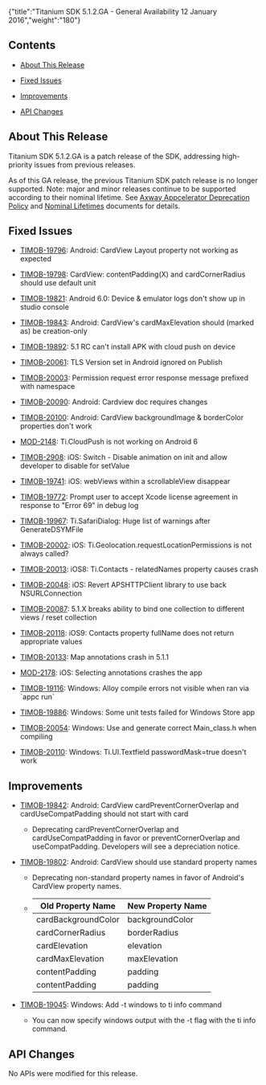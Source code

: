 {"title":"Titanium SDK 5.1.2.GA - General Availability 12 January 2016","weight":"180"}

## Contents

* [About This Release](#about-this-release)

* [Fixed Issues](#fixed-issues)

* [Improvements](#improvements)

* [API Changes](#api-changes)

## About This Release

Titanium SDK 5.1.2.GA is a patch release of the SDK, addressing high-priority issues from previous releases.

As of this GA release, the previous Titanium SDK patch release is no longer supported. Note: major and minor releases continue to be supported according to their nominal lifetime. See [Axway Appcelerator Deprecation Policy](/docs/appc/AMPLIFY_Appcelerator_Services_Overview/Axway_Appcelerator_Deprecation_Policy/) and [Nominal Lifetimes](/docs/appc/AMPLIFY_Appcelerator_Services_Overview/Axway_Appcelerator_Product_Lifecycle/#nominal-lifetimes) documents for details.

## Fixed Issues

* [TIMOB-19796](https://jira.appcelerator.org/browse/TIMOB-19796): Android: CardView Layout property not working as expected

* [TIMOB-19798](https://jira.appcelerator.org/browse/TIMOB-19798): CardView: contentPadding(X) and cardCornerRadius should use default unit

* [TIMOB-19821](https://jira.appcelerator.org/browse/TIMOB-19821): Android 6.0: Device & emulator logs don't show up in studio console

* [TIMOB-19843](https://jira.appcelerator.org/browse/TIMOB-19843): Android: CardView's cardMaxElevation should (marked as) be creation-only

* [TIMOB-19892](https://jira.appcelerator.org/browse/TIMOB-19892): 5.1 RC can't install APK with cloud push on device

* [TIMOB-20061](https://jira.appcelerator.org/browse/TIMOB-20061): TLS Version set in Android ignored on Publish

* [TIMOB-20003](https://jira.appcelerator.org/browse/TIMOB-20003): Permission request error response message prefixed with namespace

* [TIMOB-20090](https://jira.appcelerator.org/browse/TIMOB-20090): Android: Cardview doc requires changes

* [TIMOB-20100](https://jira.appcelerator.org/browse/TIMOB-20100): Android: CardView backgroundImage & borderColor properties don't work

* [MOD-2148](https://jira.appcelerator.org/browse/MOD-2148): Ti.CloudPush is not working on Android 6

* [TIMOB-2908](https://jira.appcelerator.org/browse/TIMOB-2908): iOS: Switch - Disable animation on init and allow developer to disable for setValue

* [TIMOB-19741](https://jira.appcelerator.org/browse/TIMOB-19741): iOS: webViews within a scrollableView disappear

* [TIMOB-19772](https://jira.appcelerator.org/browse/TIMOB-19772): Prompt user to accept Xcode license agreement in response to "Error 69" in debug log

* [TIMOB-19967](https://jira.appcelerator.org/browse/TIMOB-19967): Ti.SafariDialog: Huge list of warnings after GenerateDSYMFile

* [TIMOB-20002](https://jira.appcelerator.org/browse/TIMOB-20002): iOS: Ti.Geolocation.requestLocationPermissions is not always called?

* [TIMOB-20013](https://jira.appcelerator.org/browse/TIMOB-20013): iOS8: Ti.Contacts - relatedNames property causes crash

* [TIMOB-20048](https://jira.appcelerator.org/browse/TIMOB-20048): iOS: Revert APSHTTPClient library to use back NSURLConnection

* [TIMOB-20087](https://jira.appcelerator.org/browse/TIMOB-20087): 5.1.X breaks ability to bind one collection to different views / reset collection

* [TIMOB-20118](https://jira.appcelerator.org/browse/TIMOB-20118): iOS9: Contacts property fullName does not return appropriate values

* [TIMOB-20133](https://jira.appcelerator.org/browse/TIMOB-20133): Map annotations crash in 5.1.1

* [MOD-2178](https://jira.appcelerator.org/browse/MOD-2178): iOS: Selecting annotations crashes the app

* [TIMOB-19116](https://jira.appcelerator.org/browse/TIMOB-19116): Windows: Alloy compile errors not visible when ran via \`appc run\`

* [TIMOB-19886](https://jira.appcelerator.org/browse/TIMOB-19886): Windows: Some unit tests failed for Windows Store app

* [TIMOB-20054](https://jira.appcelerator.org/browse/TIMOB-20054): Windows: Use and generate correct Main\_class.h when compiling

* [TIMOB-20110](https://jira.appcelerator.org/browse/TIMOB-20110): Windows: Ti.UI.Textfield passwordMask=true doesn't work

## Improvements

* [TIMOB-19842](https://jira.appcelerator.org/browse/TIMOB-19842): Android: CardView cardPreventCornerOverlap and cardUseCompatPadding should not start with card

    * Deprecating cardPreventCornerOverlap and cardUseCompatPadding in favor or preventCornerOverlap and useCompatPadding. Developers will see a depreciation notice.

* [TIMOB-19802](https://jira.appcelerator.org/browse/TIMOB-19802): Android: CardView should use standard property names

    * Deprecating non-standard property names in favor of Android's CardView property names.

    * | Old Property Name | New Property Name |
        | --- | --- |
        | cardBackgroundColor | backgroundColor |
        | cardCornerRadius | borderRadius |
        | cardElevation | elevation |
        | cardMaxElevation | maxElevation |
        | contentPadding | padding |
        | contentPadding<side> | padding<side> |

* [TIMOB-19045](https://jira.appcelerator.org/browse/TIMOB-19045): Windows: Add -t windows to ti info command

    * You can now specify windows output with the \-t flag with the ti info command.

## API Changes

No APIs were modified for this release.
